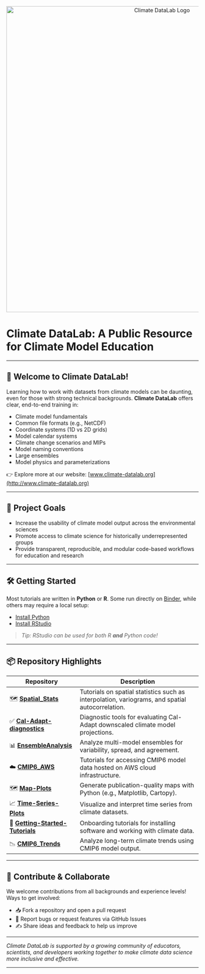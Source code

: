 <p align="center">
  <img src="https://github.com/climate-datalab/.github/assets/26262113/49c05f13-58cd-4ea0-b0ef-eaad10b9733e" alt="Climate DataLab Logo" width="800"/>
</p>

# Climate DataLab: A Public Resource for Climate Model Education

---

## 👋 Welcome to Climate DataLab!

Learning how to work with datasets from climate models can be daunting, even for those with strong technical backgrounds. **Climate DataLab** offers clear, end-to-end training in:
- Climate model fundamentals
- Common file formats (e.g., NetCDF)
- Coordinate systems (1D vs 2D grids)
- Model calendar systems
- Climate change scenarios and MIPs
- Model naming conventions
- Large ensembles
- Model physics and parameterizations

👉 Explore more at our website: [www.climate-datalab.org](http://www.climate-datalab.org)

---

## 🎯 Project Goals

- Increase the usability of climate model output across the environmental sciences
- Promote access to climate science for historically underrepresented groups
- Provide transparent, reproducible, and modular code-based workflows for education and research

---

## 🛠️ Getting Started

Most tutorials are written in **Python** or **R**. Some run directly on [Binder](https://mybinder.org), while others may require a local setup:

- [Install Python](https://realpython.com/installing-python/)
- [Install RStudio](https://posit.co/products/open-source/rstudio/)

> _Tip: RStudio can be used for both R **and** Python code!_

---

## 📦 Repository Highlights

| Repository | Description |
|------------|-------------|
| 🗺️ [**Spatial_Stats**](https://github.com/climate-datalab/Spatial_Stats) | Tutorials on spatial statistics such as interpolation, variograms, and spatial autocorrelation. |
| ✅ [**Cal-Adapt-diagnostics**](https://github.com/climate-datalab/Cal-Adapt-diagnostics) | Diagnostic tools for evaluating Cal-Adapt downscaled climate model projections. |
| 📊 [**EnsembleAnalysis**](https://github.com/climate-datalab/EnsembleAnalysis) | Analyze multi-model ensembles for variability, spread, and agreement. |
| ☁️ [**CMIP6_AWS**](https://github.com/climate-datalab/CMIP6_AWS) | Tutorials for accessing CMIP6 model data hosted on AWS cloud infrastructure. |
| 🗺️ [**Map-Plots**](https://github.com/climate-datalab/Map-Plots) | Generate publication-quality maps with Python (e.g., Matplotlib, Cartopy). |
| 📈 [**Time-Series-Plots**](https://github.com/climate-datalab/Time-Series-Plots) | Visualize and interpret time series from climate datasets. |
| 🚀 [**Getting-Started-Tutorials**](https://github.com/climate-datalab/Getting-Started-Tutorials) | Onboarding tutorials for installing software and working with climate data. |
| 📉 [**CMIP6_Trends**](https://github.com/climate-datalab/CMIP6_Trends) | Analyze long-term climate trends using CMIP6 model output. |

---

## 🤝 Contribute & Collaborate

We welcome contributions from all backgrounds and experience levels!  
Ways to get involved:
- 📥 Fork a repository and open a pull request
- 🐛 Report bugs or request features via GitHub Issues
- ✍️ Share ideas and feedback to help us improve

---

_Climate DataLab is supported by a growing community of educators, scientists, and developers working together to make climate data science more inclusive and effective._

---
